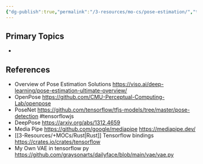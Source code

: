 ```yaml
---
{"dg-publish":true,"permalink":"/3-resources/mo-cs/pose-estimation/","tags":["📍","#ai","programming"],"updated":"2025-10-18T21:23:28.523-07:00"}
---
```


## Primary Topics
- 

## References
- Overview of Pose Estimation Solutions https://viso.ai/deep-learning/pose-estimation-ultimate-overview/
- OpenPose https://github.com/CMU-Perceptual-Computing-Lab/openpose
- PoseNet https://github.com/tensorflow/tfjs-models/tree/master/pose-detection #tensorflowjs
- DeepPose https://arxiv.org/abs/1312.4659
- Media Pipe https://github.com/google/mediapipe https://mediapipe.dev/
- [[3-Resources/+MOCs/Rust\|Rust]] Tensorflow bindings https://crates.io/crates/tensorflow
- My Own VAE in tensorflow py https://github.com/graysonarts/dailyface/blob/main/vae/vae.py
